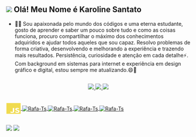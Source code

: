 ## <img src="https://media.giphy.com/media/hvRJCLFzcasrR4ia7z/giphy.gif" width="24"> Olá! Meu Nome é Karoline Santato


- 👩‍💻 Sou apaixonada pelo mundo dos códigos e uma eterna estudante, gosto de aprender e saber um pouco sobre tudo e como as coisas funciona, procuro compartilhar o máximo dos conhecimentos adquiridos e ajudar todos aqueles que sou capaz. Resolvo problemas de forma criativa, desenvolvendo e melhorando a experiência e trazendo mais resultados. Persistência, curiosidade e atenção em cada detalhe⚡. Com background em sistemas para internet e experiência em design gráfico e digital, estou sempre me atualizando.😄🔭 
  
 ##

 
<div align="center">
  <a href="https://github.com/KarolineSantatoCavanha">
  <img height="180em" src="https://github-readme-stats.vercel.app/api?username=KarolineSantatoCavanha&show_icons=true&theme=radical&include_all_commits=true&count_private=true"/>
   <img height="180em" src="https://github-readme-stats.vercel.app/api/top-langs/?username=KarolineSantatoCavanha&layout=compact&langs_count=7&theme=radical"/>
   <img height="180em" src="https://github-readme-streak-stats.herokuapp.com/?user=KarolineSantatoCavanha&show_icons=true&theme=radical&include_all_commits=true&count_private=true"/>
</div>
<div style="display: inline_block"><br>


<div style="display: inline_block"><br>
<img align="center" alt="Rafa-Js" height="30" width="40" src="https://raw.githubusercontent.com/devicons/devicon/master/icons/javascript/javascript-plain.svg">
<img align="center" alt="Rafa-Ts" height="30" width="40" src="https://cdn.jsdelivr.net/gh/devicons/devicon/icons/css3/css3-original-wordmark.svg" />
<img align="center" alt="Rafa-Ts" height="30" width="40" src="https://cdn.jsdelivr.net/gh/devicons/devicon/icons/html5/html5-original-wordmark.svg" />
<img align="center" alt="Rafa-Ts" height="30" width="40" src="https://cdn.jsdelivr.net/gh/devicons/devicon/icons/react/react-original-wordmark.svg" />
<img align="center" alt="Rafa-Ts" height="30" width="40" src="https://cdn.jsdelivr.net/gh/devicons/devicon/icons/github/github-original-wordmark.svg" />
</div>

 ##

 <div>
 <a href = "https://www.linkedin.com/in/karolinesantato/"><img src="https://img.shields.io/badge/LinkedIn-0077B5?style=for-the-badge&logo=linkedin&logoColor=white"></a>
 <a href = "mailto:karolsantato@gmail.com"><img src="https://img.shields.io/badge/Gmail-D14836?style=for-the-badge&logo=gmail&logoColor=white"></a>
 </div>
  
 
